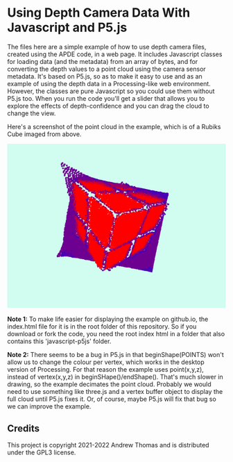 # Using Depth Camera Data With Javascript and P5.js

The files here are a simple example of how to use depth camera files, created using the APDE code, in a web page. It includes Javascript classes for loading data (and the metadata) from an array of bytes, and for converting the depth values to a point cloud using the camera sensor metadata. It's based on P5.js, so as to make it easy to use and as an example of using the depth data in a Processing-like web environment. However, the classes are pure Javascript so you could use them without P5.js too. When you run the code you'll get a slider that allows you to explore the effects of depth-confidence and you can drag the cloud to change the view.

Here's a screenshot of the point cloud in the example, which is of a Rubiks Cube imaged from above.

![Screenshot of a point cloud in the p5.js web page](./dcamp5js.png)

**Note 1:** To make life easier for displaying the example on github.io, the index.html file for it is in the root folder of this repository. So if you download or fork the code, you need the root index html in a folder that also contains this 'javascript-p5js' folder.

**Note 2:** There seems to be a bug in P5.js in that beginShape(POINTS) won't allow us to change the colour per vertex, which works in the desktop version of Processing. For that reason the example uses point(x,y,z), instead of vertex(x,y,z) in beginSHape()/endShape(). That's much slower in drawing, so the example decimates the point cloud. Probably we would need to use something like three.js and a vertex buffer object to display the full cloud until P5.js fixes it. Or, of course, maybe P5.js will fix that bug so we can improve the example.

## Credits

This project is copyright 2021-2022 Andrew Thomas and is distributed under the GPL3 license.
